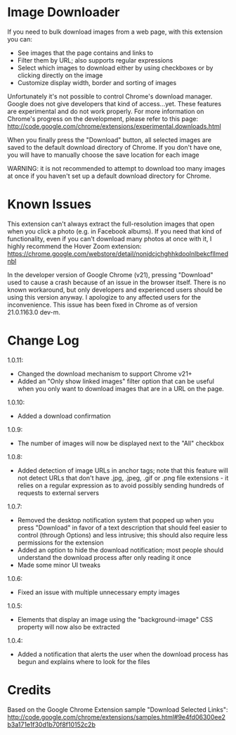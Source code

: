 Image Downloader
================
If you need to bulk download images from a web page, with this extension you can:
- See images that the page contains and links to
- Filter them by URL; also supports regular expressions
- Select which images to download either by using checkboxes or by clicking directly on the image
- Customize display width, border and sorting of images

Unfortunately it's not possible to control Chrome's download manager. Google does not give developers that kind of access...yet. These features are experimental and do not work properly. For more information on Chrome's progress on the development, please refer to this page: http://code.google.com/chrome/extensions/experimental.downloads.html

When you finally press the "Download" button, all selected images are saved to the default download directory of Chrome. If you don't have one, you will have to manually choose the save location for each image

WARNING: it is not recommended to attempt to download too many images at once if you haven't set up a default download directory for Chrome.

Known Issues
================
This extension can't always extract the full-resolution images that open when you click a photo (e.g. in Facebook albums). If you need that kind of functionality, even if you can't download many photos at once with it, I highly recommend the Hover Zoom extension: https://chrome.google.com/webstore/detail/nonjdcjchghhkdoolnlbekcfllmednbl

In the developer version of Google Chrome (v21), pressing "Download" used to cause a crash because of an issue in the browser itself. There is no known workaround, but only developers and experienced users should be using this version anyway. I apologize to any affected users for the inconvenience. This issue has been fixed in Chrome as of version 21.0.1163.0 dev-m.

Change Log
================
1.0.11:
- Changed the download mechanism to support Chrome v21+
- Added an "Only show linked images" filter option that can be useful when you only want to download images that are in a URL on the page.

1.0.10:
- Added a download confirmation

1.0.9:
- The number of images will now be displayed next to the "All" checkbox

1.0.8:
- Added detection of image URLs in anchor tags; note that this feature will not detect URLs that don't have .jpg, .jpeg, .gif or .png file extensions - it relies on a regular expression as to avoid possibly sending hundreds of requests to external servers

1.0.7:
- Removed the desktop notification system that popped up when you press "Download" in favor of a text description that should feel easier to control (through Options) and less intrusive; this should also require less permissions for the extension
- Added an option to hide the download notification; most people should understand the download process after only reading it once
- Made some minor UI tweaks

1.0.6:
- Fixed an issue with multiple unnecessary empty images

1.0.5:
- Elements that display an image using the "background-image" CSS property will now also be extracted

1.0.4:
- Added a notification that alerts the user when the download process has begun and explains where to look for the files

Credits
================
Based on the Google Chrome Extension sample "Download Selected Links":
http://code.google.com/chrome/extensions/samples.html#9e4fd06300ee2b3a171e1f30d1b70f8f10152c2b
